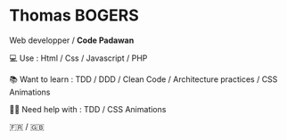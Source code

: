 # Thomas BOGERS

Web developper / **Code Padawan**

💻 Use : Html / Css / Javascript / PHP

📚 Want to learn : TDD / DDD / Clean Code / Architecture practices / CSS Animations 

✋🏻 Need help with : TDD / CSS Animations

🇫🇷 / 🇬🇧 
